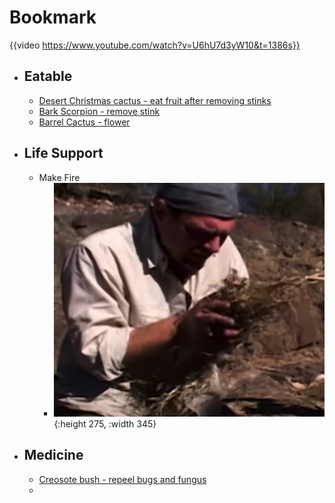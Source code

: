 # Bookmark 

{{video https://www.youtube.com/watch?v=U6hU7d3yW10&t=1386s}}
- ## Eatable
	- [Desert Christmas cactus - eat fruit after removing stinks](https://en.wikipedia.org/wiki/Cylindropuntia_leptocaulis)
	- [Bark Scorpion  - remove stink](https://en.wikipedia.org/wiki/Arizona_bark_scorpion)
	- [Barrel Cactus - flower](https://en.wikipedia.org/wiki/Barrel_cactus)
- ## Life Support
	- Make Fire
		- ![Cover fire flames with Dry Bushes](../assets/image_1718804222501_0.png){:height 275, :width 345}
- ## Medicine
	- [Creosote bush - repeel bugs and fungus](https://en.wikipedia.org/wiki/Larrea_tridentata)
	-